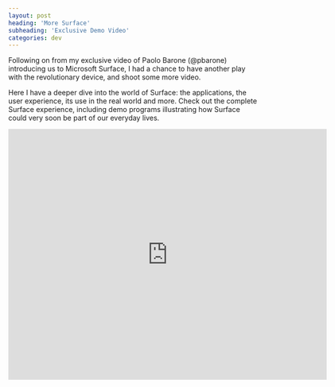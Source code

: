 ```yaml
---
layout: post
heading: 'More Surface'
subheading: 'Exclusive Demo Video'
categories: dev
---
```


Following on from my exclusive video of Paolo Barone (@pbarone) introducing us to Microsoft Surface, I had a chance to have another play with the revolutionary device, and shoot some more video.

Here I have a deeper dive into the world of Surface: the applications, the user experience, its use in the real world and more. Check out the complete Surface experience, including demo programs illustrating how Surface could very soon be part of our everyday lives.

<span class="youtube"><iframe title="YouTube video player" class="youtube-player" type="text/html" width="640" height="505" src="http://www.youtube.com/embed/OgEK8H1k0TE?wmode=transparent&amp;fs=1&amp;hl=…tbranding=1&amp;iv_load_policy=3&amp;showsearch=0&amp;rel=0&amp;theme=dark" frameborder="0" allowfullscreen=""> </iframe></span> 
